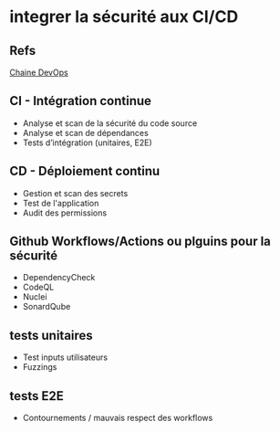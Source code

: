 # integrer la sécurité aux CI/CD

## Refs

[Chaine DevOps](https://learn.microsoft.com/fr-fr/azure/cloud-adoption-framework/ready/considerations/devops-toolchain#azure-devops-and-github-toolchain)

## CI - Intégration continue

* Analyse et scan de la sécurité du code source
* Analyse et scan de dépendances
* Tests d’intégration (unitaires, E2E)

## CD - Déploiement continu

* Gestion et scan des secrets
* Test de l'application
* Audit des permissions

## Github Workflows/Actions ou plguins pour la sécurité

* DependencyCheck
* CodeQL
* Nuclei
* SonardQube

## tests unitaires

* Test inputs utilisateurs
* Fuzzings

## tests E2E

* Contournements / mauvais respect des workflows


